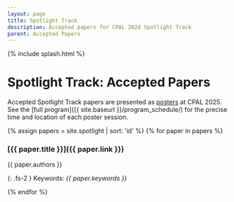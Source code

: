```yaml
---
layout: page
title: Spotlight Track
description: Accepted papers for CPAL 2024 Spotlight Track
parent: Accepted Papers
---
```


{% include splash.html %}

# Spotlight Track: Accepted Papers

Accepted Spotlight Track papers are presented as
[posters]({{site.baseurl}}/posters) at CPAL 2025.
See the [full program]({{ site.baseurl }}/program_schedule/) for the precise
time and location of each poster session.

{% assign papers = site.spotlight | sort: 'id' %}
{% for paper in papers %}

### [{{ paper.title }}]({{ paper.link }})
{{ paper.authors }}

{: .fs-2 }
Keywords: *{{ paper.keywords }}*

{% endfor %}
